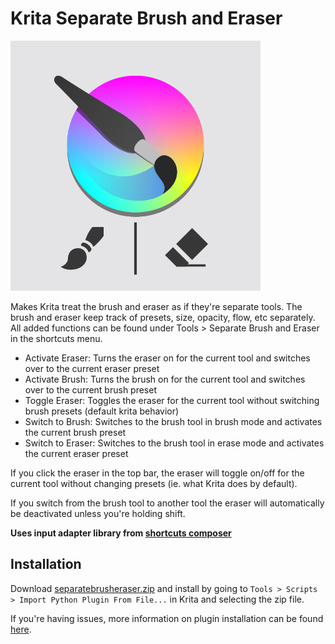 # Krita Separate Brush and Eraser

![](icon.jpg)

Makes Krita treat the brush and eraser as if they're separate tools. The brush and eraser keep track of presets, size, opacity, flow, etc separately.
All added functions can be found under Tools > Separate Brush and Eraser in the shortcuts menu.
- Activate Eraser: Turns the eraser on for the current tool and switches over to the current eraser preset
- Activate Brush: Turns the brush on for the current tool and switches over to the current brush preset
- Toggle Eraser: Toggles the eraser for the current tool without switching brush presets (default krita behavior)
- Switch to Brush: Switches to the brush tool in brush mode and activates the current brush preset
- Switch to Eraser: Switches to the brush tool in erase mode and activates the current eraser preset

If you click the eraser in the top bar, the eraser will toggle on/off for the current tool without changing presets (ie. what Krita does by default).

If you switch from the brush tool to another tool the eraser will automatically be deactivated unless you're holding shift.

**Uses input adapter library from [shortcuts composer](https://github.com/wojtryb/Shortcut-Composer)**

## Installation

Download [separatebrusheraser.zip](http://github.com/dninosores/krita-separate-brush-eraser/releases/latest/download/separatebrusheraser.zip) and install by going to `Tools > Scripts > Import Python Plugin From File...` in Krita and selecting the zip file.

If you're having issues, more information on plugin installation can be found [here](https://docs.krita.org/en/user_manual/python_scripting/install_custom_python_plugin.html).
